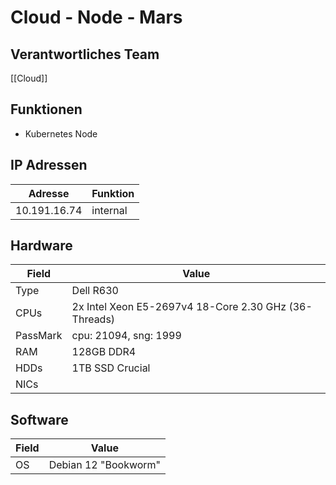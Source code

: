 # Cloud - Node - Mars
## Verantwortliches Team
[[Cloud]]
## Funktionen
- Kubernetes Node
## IP Adressen

| Adresse      | Funktion |
| ------------ | -------- |
| 10.191.16.74 | internal |
## Hardware

| Field    | Value                                                 |
| -------- | ----------------------------------------------------- |
| Type     | Dell R630                                             |
| CPUs     | 2x Intel Xeon E5-2697v4 18-Core 2.30 GHz (36-Threads) |
| PassMark | cpu: 21094, sng: 1999                                 |
| RAM      | 128GB DDR4                                            |
| HDDs     | 1TB SSD Crucial                                       |
| NICs     |                                                       |
## Software

| Field | Value                |
| ----- | -------------------- |
| OS    | Debian 12 "Bookworm" |
